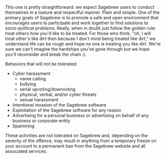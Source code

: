 This one is pretty straightforward: we expect Sagebrew users to conduct 
themselves in a mature and respectful manner. Plain and simple. One of the 
primary goals of Sagebrew is to promote a safe and open environment that 
encourages users to participate and work together to find solutions to 
socio-political problems. Really, when in doubt just follow the golden rule: 
treat others how you'd like to be treated. For those who think, "oh, 
I will treat other's like dirt then because I don't mind being treated like 
dirt," we understand life can be rough and hope no one is treating you like 
dirt. We're sure we can't imagine the hardships you've gone through but we 
hope you'll reconsider and break the chain :).

Behaviors that will not be tolerated:

- Cyber harassment 
    - name calling
    - bullying
    - serial upvoting/downvoting
    - physical, verbal, and/or cyber threats
    - sexual harassment
- Intentional invasion of the Sagebrew software
- Exploitation of the Sagebrew software for any reason
- Advertising for a personal business or advertising on behalf of any 
  business or corporate entity
- Spamming

These activities are not tolerated on Sagebrew and, depending on the severity 
of the offence, may result in anything from a temporary freeze on your account 
to a permanent ban from the Sagebrew website and all associated services. 